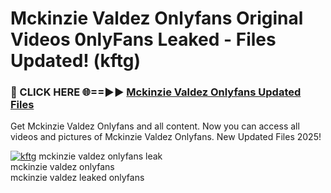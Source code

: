 # Mckinzie Valdez Onlyfans Original Videos 0nlyFans Leaked - Files Updated! (kftg)

<h3>🔴 CLICK HERE 🌐==►► <a href="https://tinyurl.com/x26r9saj" rel="nofollow">Mckinzie Valdez Onlyfans Updated Files</a></h3>

Get Mckinzie Valdez Onlyfans and all content. Now you can access all videos and pictures of Mckinzie Valdez Onlyfans. New Updated Files 2025!

[![kftg](https://i.imgur.com/LkgZPqh.gif)](https://tinyurl.com/x26r9saj)
mckinzie valdez onlyfans leak<br>
mckinzie valdez onlyfans<br>
mckinzie valdez leaked onlyfans